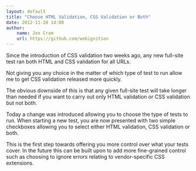 ```yaml
---
layout: default
title: "Choose HTML Validation, CSS Validation or Both"
date: 2012-11-28 14:00
author:
    name: Jon Cram
    url: https://github.com/webignition
---
```


Since the introduction of CSS validation two weeks ago, any new full-site
test ran both HTML and CSS validation for all URLs.

Not giving you any choice in the matter of which type of test to run
allow me to get CSS validation released more quickly.

The obvious downside of this is that any given full-site test will take
longer than needed if you want to carry out only HTML validation or CSS validation
but not both.

Today a change was introduced allowing you to choose the type of tests to run.
When starting a new test, you are now presented with two simple checkboxes
allowing you to select either HTML validation, CSS validation or both.

This is the first step towards offering you more control over what your
tests cover. In the future this can be built upon to add more fine-grained
control such as choosing to ignore errors relating to vendor-specific CSS
extensions.
